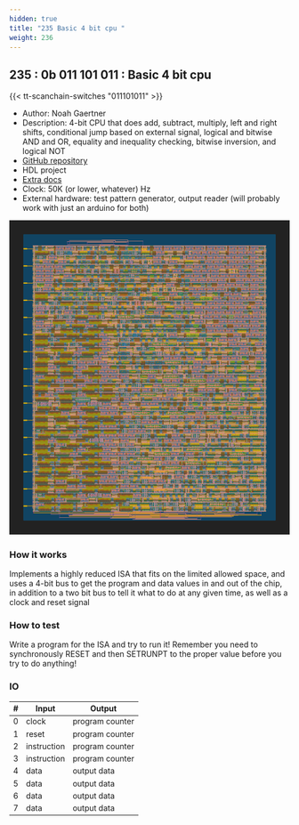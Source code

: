 ```yaml
---
hidden: true
title: "235 Basic 4 bit cpu "
weight: 236
---
```


## 235 : 0b 011 101 011 : Basic 4 bit cpu 

{{< tt-scanchain-switches "011101011" >}}

* Author: Noah Gaertner
* Description: 4-bit CPU that does add, subtract, multiply, left and right shifts, conditional jump based on external signal, logical and bitwise AND and OR, equality and inequality checking, bitwise inversion, and logical NOT
* [GitHub repository](https://github.com/noahgaertner/tt02-verilog-demo)
* HDL project
* [Extra docs](https://github.com/noahgaertner/tt02-verilog-demo/blob/main/README.md)
* Clock: 50K (or lower, whatever) Hz
* External hardware: test pattern generator, output reader (will probably work with just an arduino for both)

![picture](images/pic.png)

### How it works

Implements a highly reduced ISA that fits on the limited allowed space, and uses a 4-bit bus to get the program and data values in and out of the chip, in addition to a two bit bus to tell it what to do at any given time, as well as a clock and reset signal

### How to test

Write a program for the ISA and try to run it! Remember you need to synchronously RESET and then SETRUNPT to the proper value before you try to do anything!

### IO

| # | Input        | Output       |
|---|--------------|--------------|
| 0 | clock  | program counter |
| 1 | reset  | program counter |
| 2 | instruction  | program counter |
| 3 | instruction  | program counter |
| 4 | data  | output data |
| 5 | data  | output data |
| 6 | data  | output data |
| 7 | data  | output data |
